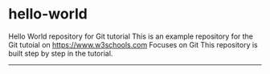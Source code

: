 # hello-world

Hello World repository for Git tutorial
This is an example repository for the Git tutoial on https://www.w3schools.com
Focuses on Git
This repository is built step by step in the tutorial.

***
